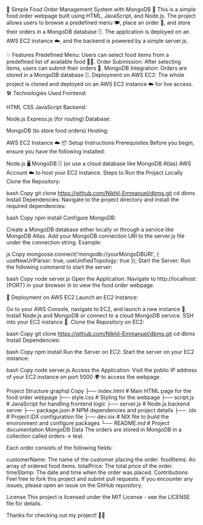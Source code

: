 🍔 Simple Food Order Management System with MongoDB 🍕
This is a simple food order webpage built using HTML, JavaScript, and Node.js. The project allows users to browse a predefined menu 🍽️, place an order 📝, and store their orders in a MongoDB database 🗄️. The application is deployed on an AWS EC2 instance ☁️, and the backend is powered by a simple server.js.

✨ Features
Predefined Menu: Users can select food items from a predefined list of available food 🍕🍔.
Order Submission: After selecting items, users can submit their orders 🛒.
MongoDB Integration: Orders are stored in a MongoDB database 🗄️.
Deployment on AWS EC2: The whole project is cloned and deployed on an AWS EC2 instance ☁️ for live access.
🛠️ Technologies Used
Frontend:

HTML
CSS
JavaScript
Backend:

Node.js
Express.js (for routing)
Database:

MongoDB (to store food orders)
Hosting:

AWS EC2 Instance ☁️
📦 Setup Instructions
Prerequisites
Before you begin, ensure you have the following installed:

Node.js 🖥️
MongoDB 🗄️ (or use a cloud database like MongoDB Atlas)
AWS Account ☁️ to host your EC2 instance.
Steps to Run the Project Locally
Clone the Repository:

bash
Copy
git clone https://github.com/Nikhil-Emmanuel/dbms.git
cd dbms
Install Dependencies: Navigate to the project directory and install the required dependencies:

bash
Copy
npm install
Configure MongoDB:

Create a MongoDB database either locally or through a service like MongoDB Atlas.
Add your MongoDB connection URI to the server.js file under the connection string.
Example:

js
Copy
mongoose.connect('mongodb://yourMongoDBURI', { useNewUrlParser: true, useUnifiedTopology: true });
Start the Server: Run the following command to start the server:

bash
Copy
node server.js
Open the Application: Navigate to http://localhost:{PORT} in your browser 🌐 to view the food order webpage.

🚀 Deployment on AWS EC2
Launch an EC2 Instance:

Go to your AWS Console, navigate to EC2, and launch a new instance 🎉.
Install Node.js and MongoDB or connect to a cloud MongoDB service.
SSH into your EC2 instance 🔐.
Clone the Repository on EC2:

bash
Copy
git clone https://github.com/Nikhil-Emmanuel/dbms.git
cd dbms
Install Dependencies:

bash
Copy
npm install
Run the Server on EC2: Start the server on your EC2 instance:

bash
Copy
node server.js
Access the Application: Visit the public IP address of your EC2 instance on port 5000 🌍 to access the webpage.

Project Structure
graphql
Copy
├── index.html          # Main HTML page for the food order webpage
├── style.css           # Styling for the webpage
├── script.js           # JavaScript for handling frontend logic
├── server.js           # Node.js backend server
├── package.json        # NPM dependencies and project details
├── .idx                # Project IDX configuration file
├── dev.nix             # NIX file to build the environment and configure packages
└── README.md           # Project documentation
MongoDB Data
The orders are stored in MongoDB in a collection called orders -> test.

Each order consists of the following fields:

customerName: The name of the customer placing the order.
foodItems: An array of ordered food items.
totalPrice: The total price of the order.
timeStamp: The date and time when the order was placed.
Contributions
Feel free to fork this project and submit pull requests. If you encounter any issues, please open an issue on the GitHub repository.

License
This project is licensed under the MIT License - see the LICENSE file for details.

Thanks for checking out my project! 🍔🍕
